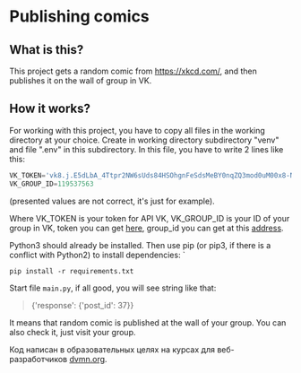 # Publishing comics

## What is this?

This project gets a random comic from https://xkcd.com/, and then publishes it on the wall of group in VK.

## How it works?

For working with this project, you have to copy all files in the working directory at your choice.  Create in working 
directory subdirectory "venv" and file ".env" in this subdirectory. In this file, you have to write 2 lines like this:
```python
VK_TOKEN='vk8.j.E5dLbA_4Ttpr2NW6sUds84HSOhgnFeSdsMeBY0nqZQ3mod0uM00x8-NE0QPqTxnmG_2j0IqUKKL3DyUNWYS6_IU4kKuR9Vp8uCl-tPmyZJtsw7a9j8tVjp0ZwtnINvg5-zDtTmYkShktlwzhr5cBuDZxuwPVRBfRsboua7fjlo6FKIYXj7WmBOYEkIhRGaeS1lrmr_AGfnBpb583im4R8Q'
VK_GROUP_ID=119537563
```
(presented values are not correct, it's just for example).

Where VK_TOKEN is your token for API VK, VK_GROUP_ID is your ID of your group in VK, token you can get 
[here](https://vk.com/dev.php?method=implicit_flow_user), group_id you can get at this [address](https://regvk.com/id/).

Python3 should  already be installed. Then use pip (or pip3, if there is a conflict with Python2) to install
dependencies: `
```commandline
pip install -r requirements.txt
```
Start file `main.py`, if all good, you will see string like that: 
>{'response': {'post_id': 37}}

It means that random comic is published at the wall of your group. You can also check it, just visit your group.


Код написан в образовательных целях на курсах для веб-разработчиков [dvmn.org](https://dvmn.org/).
